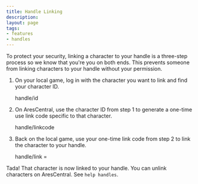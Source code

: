 ```yaml
---
title: Handle Linking
description:
layout: page
tags: 
- features
- handles
---
```


To protect your security, linking a character to your handle is a three-step process so we know that you're you on both ends.  This prevents someone from linking characters to your handle without your permission.

1) On your local game, log in with the character you want to link and find your character ID.

    handle/id

2) On AresCentral, use the character ID from step 1 to generate a one-time use link code specific to that character.

    handle/linkcode <character id>
    
3) Back on the local game, use your one-time link code from step 2 to link the character to your handle.

    handle/link <handle name>=<link code>

Tada!  That character is now linked to your handle.   You can unlink characters on AresCentral.  See `help handles`.
